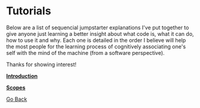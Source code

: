 
# Tutorials 

Below are a list of sequencial jumpstarter explanations I've put together to give anyone just learning a better insight about what code is, what it can do, how to use it and why. Each one is detailed in the order I believe will help the most people for the learning process of cognitively associating one's self with the mind of the machine (from a software perspective).

Thanks for showing interest!


**[Introduction](https://trevorghseay.github.io/goto-Toggle/Introduction)**

**[Scopes](https://trevorghseay.github.io/goto-Toggle/Scopes)**


[Go Back](https://trevorghseay.github.io/goto-Toggle/Practice)
